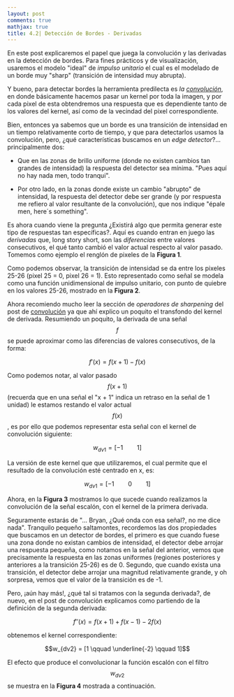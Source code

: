 ```yaml
---
layout: post
comments: true
mathjax: true
title: 4.2| Detección de Bordes - Derivadas
--- 
```

En este post explicaremos el papel que juega la convolución y las derivadas en la detección de bordes. Para fines prácticos y de visualización, usaremos el modelo "ideal" de _impulso unitario_ el cual es el modelado de un borde muy "sharp" (transición de intensidad muy abrupta).

Y bueno, para detectar bordes la herramienta predilecta es _la [convolución](https://bryanmed.github.io/kernelsConv/)_, en donde básicamente hacemos pasar un kernel por toda la imagen, y por cada pixel de esta obtendremos una respuesta que es dependiente tanto de los valores del kernel, así como de la vecindad del pixel correspondiente.

Bien, entonces ya sabemos que un borde es una transición de intensidad en un tiempo relativamente corto de tiempo, y que para detectarlos usamos la convolución, pero, ¿qué características buscamos en un _edge detector_?... principalmente dos: 

* Que en las zonas de brillo uniforme (donde no existen cambios tan grandes de intensidad) la respuesta del detector sea mínima. "Pues aquí no hay nada men, todo tranqui".

* Por otro lado, en la zonas donde existe un cambio "abrupto" de intensidad, la respuesta del detector debe ser grande (y por respuesta me refiero al valor resultante de la convolución), que nos indique "épale men, here´s something".

Es ahora cuando viene la pregunta ¿Existirá algo que permita generar este tipo de respuestas tan específicas?. Aquí es cuando entran en juego las _derivadas_ que, long story short, son las _diferencias_ entre valores consecutivos, el qué tanto cambió el valor actual respecto al valor pasado. Tomemos como ejemplo el renglón de pixeles de la __Figura 1__.


Como podemos observar, la transición de intensidad se da entre los pixeles 25-26 (pixel 25 = 0, pixel 26 = 1). Esto representado como señal se modela como una función unidimensional de impulso unitario, con punto de quiebre en los valores 25-26, mostrado en la __Figura 2__.


Ahora recomiendo mucho leer la sección de _operadores de sharpening_ del post de [convolución](https://bryanmed.github.io/kernelsConv/) ya que ahí explico un poquito el transfondo del kernel de derivada. Resumiendo un poquito, la derivada de una señal $$f$$ se puede aproximar como las diferencias de valores consecutivos, de la forma:

$$f'(x) = f(x + 1) - f(x)$$

Como podemos notar, al valor pasado $$f(x + 1)$$ (recuerda que en una señal el "x + 1" indica un retraso en la señal de 1 unidad) le estamos restando el valor actual $$f(x)$$, es por ello que podemos representar esta señal con el kernel de convolución siguiente:

$$w_{dv1} = [-1 \qquad 1]$$

La versión de este kernel que que utilizaremos, el cual permite que el resultado de la convolución esté centrado en x, es:

$$w_{dv1} = [-1 \qquad 0 \qquad 1]$$

Ahora, en la __Figura 3__ mostramos lo que sucede cuando realizamos la convolución de la señal escalón, con el kernel de la primera derivada.

Seguramente estarás de "... Bryan, ¿Qué onda con esa señal?, no me dice nada". Tranquilo pequeño saltamontes, recordemos las dos propiedades que buscamos en un detector de bordes, el primero es que cuando fuese una zona donde no existan cambios de intensidad, el detector debe arrojar una respuesta pequeña, como notamos en la señal del anterior, vemos que precisamente la respuesta en las zonas uniformes (regiones posteriores y anteriores a la transición 25-26) es de 0. Segundo, que cuando exista una transición, el detector debe arrojar una magnitud relativamente grande, y oh sorpresa, vemos que el valor de la transición es de -1.

Pero, ¡aún hay más!, ¿qué tal si tratamos con la segunda derivada?, de nuevo, en el post de convolución explicamos como partiendo de la definición de la segunda derivada:

$$f''(x) = f(x + 1) + f(x - 1) - 2f(x)$$

obtenemos el kernel correspondiente:

$$w_{dv2} = [1 \qquad \underline{-2} \qquad 1]$$

El efecto que produce el convolucionar la función escalón con el filtro $$w_{dv2}$$ se muestra en la __Figura 4__ mostrada a continuación.

























